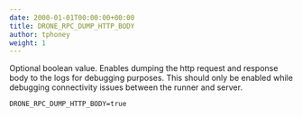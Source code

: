 ```yaml
---
date: 2000-01-01T00:00:00+00:00
title: DRONE_RPC_DUMP_HTTP_BODY
author: tphoney
weight: 1
---
```


Optional boolean value. Enables dumping the http request and response body to the logs for debugging purposes. This should only be enabled while debugging connectivity issues between the runner and server.

```
DRONE_RPC_DUMP_HTTP_BODY=true
```
